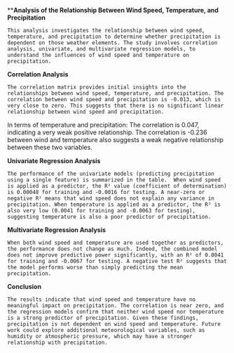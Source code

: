 ****Analysis of the Relationship Between Wind Speed, Temperature, and Precipitation**



    This analysis investigates the relationship between wind speed, temperature, and precipitation to determine whether precipitation is dependent on those weather elements. The study involves correlation analysis, univariate, and multivariate regression models, to understand the influences of wind speed and temperature on precipitation. 

**Correlation Analysis**

    The correlation matrix provides initial insights into the relationships between wind speed, temperature, and precipitation. The correlation between wind speed and precipitation is -0.013, which is very close to zero. This suggests that there is no significant linear relationship between wind speed and precipitation.
In terms of temperature and precipitation: The correlation is 0.047, indicating a very weak positive relationship. The correlation is -0.236 between wind and temperature also suggests a weak negative relationship between these two variables.

**Univariate Regression Analysis**

    The performance of the univariate models (predicting precipitation using a single feature) is summarized in the table.  When wind speed is applied as a predictor, the R² value (coefficient of determination) is 0.00048 for training and -0.0016 for testing. A near-zero or negative R² means that wind speed does not explain any variance in precipitation. When temperature is applied as a predictor, the R² is also very low (0.0041 for training and -0.0063 for testing), suggesting temperature is also a poor predictor of precipitation.

**Multivariate Regression Analysis**

    When both wind speed and temperature are used together as predictors, the performance does not change as much. Indeed, the combined model does not improve predictive power significantly, with an R² of 0.0041 for training and -0.0067 for testing. A negative test R² suggests that the model performs worse than simply predicting the mean precipitation.

**Conclusion**

    The results indicate that wind speed and temperature have no meaningful impact on precipitation. The correlation is near zero, and the regression models confirm that neither wind speed nor temperature is a strong predictor of precipitation. Given these findings, precipitation is not dependent on wind speed and temperature. Future work could explore additional meteorological variables, such as humidity or atmospheric pressure, which may have a stronger relationship with precipitation.
